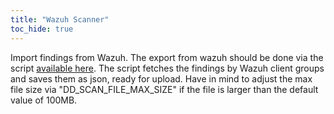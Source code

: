 ```yaml
---
title: "Wazuh Scanner"
toc_hide: true
---
```

Import findings from Wazuh. The export from wazuh should be done via the script [available here](https://github.com/quirinziessler/wazuh-findings-exporter). The script fetches the findings by Wazuh client groups and saves them as json, ready for upload. Have in mind to adjust the max file size via "DD_SCAN_FILE_MAX_SIZE" if the file is larger than the default value of 100MB.